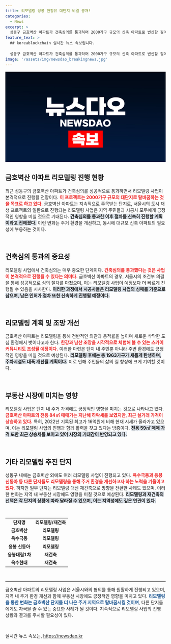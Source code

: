```yaml
---
title: 리모델링 성공 한강뷰 대단지 비결 공개!
categories:
  - News
excerpt: >
  성동구 금호벽산 아파트가 건축심의를 통과하며 2000가구 규모의 신축 아파트로 변신할 길이 열렸다! 리모델링을 통해 한강과 남산 조망이 가능한 스카이 커뮤니티가 조성될 예정이며, 가격 회복세가 눈에 띈다.
feature_text: >
  ## koreablockchain 실시간 뉴스 속보입니다.

  성동구 금호벽산 아파트가 건축심의를 통과하며 2000가구 규모의 신축 아파트로 변신할 길이 열렸다! 리모델링을 통해 한강과 남산 조망이 가능한 스카이 커뮤니티가 조성될 예정이며, 가격 회복세가 눈에 띈다.
image: '/assets/img/newsdao_breakingnews.jpg'
---
```


<p><img src="/assets/img/newsdao_breakingnews.jpg" alt="koreablockchain 속보" /></p>

<h2 data-ke-size="size26">금호벽산 아파트 리모델링 진행 현황</h2>

<p data-ke-size="size16">최근 성동구의 금호벽산 아파트가 건축심의를 성공적으로 통과하면서 리모델링 사업이 본격적으로 진행될 전망이다. <b><span style="color: #ee2323;">이 프로젝트는 2000가구 규모의 대단지로 탈바꿈하는 것을 목표로 하고 있다.</span></b> 금호벽산 아파트는 지속적으로 주목받는 단지로, 서울시의 도시 재생 프로젝트의 일환으로 진행되는 리모델링 사업은 지역 주민들과 시공사 모두에게 긍정적인 영향을 미칠 것으로 기대된다. <b><span style="background-color: #21538527;">건축심의를 통과한 이후 절차를 신속히 진행할 계획이라고 전해졌다.</span></b> 이런 변화는 주거 환경을 개선하고, 동시에 대규모 신축 아파트의 필요성에 부응하는 것이다.</p>

<p data-ke-size="size16">&nbsp;</p>

<h2 data-ke-size="size26">건축심의 통과의 중요성</h2>

<p data-ke-size="size16">리모델링 사업에서 건축심의는 매우 중요한 단계이다. <b><span style="color: #ee2323;">건축심의를 통과했다는 것은 사업이 본격적으로 진행될 수 있다는 의미다.</span></b> 금호벽산 아파트의 경우, 서울시의 조건부 의결을 통해 성공적으로 심의 절차를 마쳤으며, 이는 리모델링 사업이 예정보다 더 빠르게 진행될 수 있음을 시사한다. <b><span style="background-color: #21538527;">이러한 과정에서 시공사들은 리모델링 사업의 성패를 기준으로 삼으며, 남은 인허가 절차 또한 신속하게 진행될 예정이다.</span></b></p>

<p data-ke-size="size16">&nbsp;</p>

<h2 data-ke-size="size26">리모델링 계획 및 조망 개선</h2>

<p data-ke-size="size16">금호벽산 아파트는 리모델링을 통해 전반적인 외관과 용적률을 높이며 새로운 삭막한 도심 환경에서 벗어나고자 한다. <b><span style="color: #ee2323;">한강과 남산 조망을 시각적으로 체험해 볼 수 있는 스카이 커뮤니티도 조성될 예정이다.</span></b> 이러한 마련은 단지 내 주민뿐 아니라 주변 환경에도 긍정적인 영향을 미칠 것으로 예상된다. <b><span style="background-color: #21538527;">리모델링 후에는 총 1963가구가 새롭게 탄생하며, 주차시설도 대폭 개선될 계획이다.</span></b> 이로 인해 주민들의 삶의 질 향상에 크게 기여할 것이다.</p>

<p data-ke-size="size16">&nbsp;</p>

<h2 data-ke-size="size26">부동산 시장에 미치는 영향</h2>

<p data-ke-size="size16">리모델링 사업은 단지 내 주거 가격에도 긍정적인 영향을 미치는 것으로 나타나고 있다. <b><span style="color: #ee2323;">금호벽산 아파트의 전용 84㎡ 매매가는 지난해 하락세를 보였지만, 최근 실거래 가격이 상승하고 있다.</span></b> 특히, 2022년 기록된 최고가 16억원에 비해 현재 시세가 올라가고 있으며, 이는 리모델링 사업의 진행과 함께 활력을 찾고 있다는 방증이다. <b><span style="background-color: #21538527;">전용 59㎡ 매매 가격 또한 최근 상승세를 보이고 있어 시장의 기대감이 반영되고 있다.</span></b></p>

<p data-ke-size="size16">&nbsp;</p>

<h2 data-ke-size="size26">기타 리모델링 추진 단지</h2>

<p data-ke-size="size16">성동구 내에는 금호벽산 외에도 여러 리모델링 사업이 진행되고 있다. <b><span style="color: #ee2323;">옥수극동과 응봉 신동아 등 다른 단지들도 리모델링을 통해 주거 환경을 개선하고자 하는 노력을 기울이고 있다.</span></b> 하지만 일부 단지는 리모델링 대신 재건축으로 방향을 전환한 사례도 있으며, 이러한 변화는 지역 내 부동산 시장에도 영향을 미칠 것으로 예상된다. <b><span style="background-color: #21538527;">리모델링과 재건축의 선택은 각 단지의 상황에 따라 달라질 수 있으며, 이는 지역성에도 깊은 연관이 있다.</span></b></p>

<p data-ke-size="size16">&nbsp;</p>

<table>
    <tr>
        <td style="text-align: center; height: 17px;"><b>단지명</b></td>
        <td style="text-align: center; height: 17px;"><b>리모델링/재건축</b></td>
    </tr>
    <tr>
        <td style="text-align: center; height: 17px;"><b>금호벽산</b></td>
        <td style="text-align: center; height: 17px;"><b>리모델링</b></td>
    </tr>
    <tr>
        <td style="text-align: center; height: 17px;"><b>옥수극동</b></td>
        <td style="text-align: center; height: 17px;"><b>리모델링</b></td>
    </tr>
    <tr>
        <td style="text-align: center; height: 17px;"><b>응봉 신동아</b></td>
        <td style="text-align: center; height: 17px;"><b>리모델링</b></td>
    </tr>
    <tr>
        <td style="text-align: center; height: 17px;"><b>응봉대림1차</b></td>
        <td style="text-align: center; height: 17px;"><b>재건축</b></td>
    </tr>
    <tr>
        <td style="text-align: center; height: 17px;"><b>옥수현대</b></td>
        <td style="text-align: center; height: 17px;"><b>재건축</b></td>
    </tr>
</table>

<p data-ke-size="size16">&nbsp;</p>

<hr />

<p data-ke-size="size16">금호벽산 아파트의 리모델링 사업은 서울시와의 협의를 통해 원활하게 진행되고 있으며, 지역 내 주거 환경 개선과 함께 부동산 시장에도 긍정적인 영향을 미치고 있다. <b><span style="color: #1a5490;">리모델링을 통한 변화는 금호벽산 단지를 더 나은 주거 지역으로 탈바꿈시킬 것이며</span></b>, 다른 단지들에게도 자극을 줄 수 있는 중요한 사례가 될 것이다. 지속적으로 리모델링 사업의 진행 상황과 결과를 주시할 필요성이 있다.</p>

<p data-ke-size="size16">&nbsp;</p>
실시간 뉴스 속보는, <a href="https://newsdao.kr" rel="dofollow">https://newsdao.kr</a>


